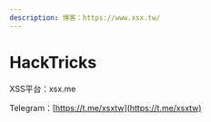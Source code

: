 ```yaml
---
description: 博客：https://www.xsx.tw/
---
```


# HackTricks

XSS平台：xsx.me

Telegram：[https://t.me/xsxtw](https://t.me/xsxtw)
